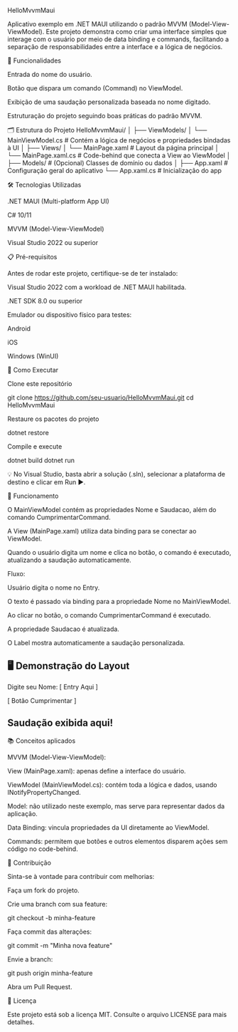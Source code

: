 HelloMvvmMaui

Aplicativo exemplo em .NET MAUI utilizando o padrão MVVM (Model-View-ViewModel).
Este projeto demonstra como criar uma interface simples que interage com o usuário por meio de data binding e commands, facilitando a separação de responsabilidades entre a interface e a lógica de negócios.

🚀 Funcionalidades

Entrada do nome do usuário.

Botão que dispara um comando (Command) no ViewModel.

Exibição de uma saudação personalizada baseada no nome digitado.

Estruturação do projeto seguindo boas práticas do padrão MVVM.

🗂 Estrutura do Projeto
HelloMvvmMaui/
│
├── ViewModels/
│   └── MainViewModel.cs        # Contém a lógica de negócios e propriedades bindadas à UI
│
├── Views/
│   └── MainPage.xaml            # Layout da página principal
│   └── MainPage.xaml.cs         # Code-behind que conecta a View ao ViewModel
│
├── Models/                      # (Opcional) Classes de domínio ou dados
│
├── App.xaml                      # Configuração geral do aplicativo
└── App.xaml.cs                    # Inicialização do app

🛠 Tecnologias Utilizadas

.NET MAUI (Multi-platform App UI)

C# 10/11

MVVM (Model-View-ViewModel)

Visual Studio 2022 ou superior

📋 Pré-requisitos

Antes de rodar este projeto, certifique-se de ter instalado:

Visual Studio 2022
 com a workload de .NET MAUI habilitada.

.NET SDK 8.0 ou superior

Emulador ou dispositivo físico para testes:

Android

iOS

Windows (WinUI)

🔧 Como Executar

Clone este repositório

git clone https://github.com/seu-usuario/HelloMvvmMaui.git
cd HelloMvvmMaui


Restaure os pacotes do projeto

dotnet restore


Compile e execute

dotnet build
dotnet run


💡 No Visual Studio, basta abrir a solução (.sln), selecionar a plataforma de destino e clicar em Run ▶️.

🧩 Funcionamento

O MainViewModel contém as propriedades Nome e Saudacao, além do comando CumprimentarCommand.

A View (MainPage.xaml) utiliza data binding para se conectar ao ViewModel.

Quando o usuário digita um nome e clica no botão, o comando é executado, atualizando a saudação automaticamente.

Fluxo:

Usuário digita o nome no Entry.

O texto é passado via binding para a propriedade Nome no MainViewModel.

Ao clicar no botão, o comando CumprimentarCommand é executado.

A propriedade Saudacao é atualizada.

O Label mostra automaticamente a saudação personalizada.

🖥 Demonstração do Layout
-----------------------------
Digite seu Nome:
[ Entry Aqui ]

[ Botão Cumprimentar ]

Saudação exibida aqui!
-----------------------------

📚 Conceitos aplicados

MVVM (Model-View-ViewModel):

View (MainPage.xaml): apenas define a interface do usuário.

ViewModel (MainViewModel.cs): contém toda a lógica e dados, usando INotifyPropertyChanged.

Model: não utilizado neste exemplo, mas serve para representar dados da aplicação.

Data Binding: vincula propriedades da UI diretamente ao ViewModel.

Commands: permitem que botões e outros elementos disparem ações sem código no code-behind.

🤝 Contribuição

Sinta-se à vontade para contribuir com melhorias:

Faça um fork do projeto.

Crie uma branch com sua feature:

git checkout -b minha-feature


Faça commit das alterações:

git commit -m "Minha nova feature"


Envie a branch:

git push origin minha-feature


Abra um Pull Request.

📜 Licença

Este projeto está sob a licença MIT.
Consulte o arquivo LICENSE
 para mais detalhes.
